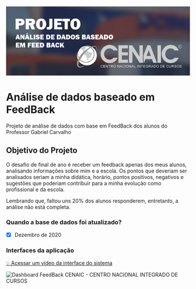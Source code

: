 ![Sobre: Título do projeto ](https://github.com/gacarvalho/analise-de-dados-Feedback-CENAIC/blob/main/Image/titulo-img-readme-png.png?raw=true)

# Análise de dados baseado em FeedBack
  
 Projeto de análise de dados com base em FeedBack dos alunos do Professor Gabriel Carvalho
 
 ## Objetivo do Projeto
 
 O desafio de final de ano é receber um feedback apenas dos meus alunos, analisando informações sobre mim e a escola. Os pontos que deveriam ser analisados seriam a minha didática, horário, pontos positivos, negativos e sugestões que poderiam contribuir para a minha evolução como profissional e da escola.

Lembrando que, faltou uns 20% dos alunos responderem, entretanto, a análise não está completa.
 
 ### Quando a base de dados foi atualizado?
 
 - [x] Dezembro de 2020

### Interfaces da aplicação

[💡 Acessar um vídeo da interface do sistema](https://www.linkedin.com/feed/update/urn:li:activity:6746062874340282368/)

![Dashboard FeedBack CENAIC - CENTRO NACIONAL INTEGRADO DE CURSOS](https://github.com/gacarvalho/analise-de-dados-Feedback-CENAIC/blob/main/Image/CENAIC_PBI.gif?raw=true)
